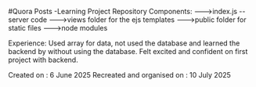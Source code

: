 #Quora Posts -Learning Project
Repository Components: 
--->index.js --server code 
--->views folder for the ejs templates 
--->public folder for static files 
--->node modules

Experience: Used array for data, not used the database and learned the backend by without using the database.
Felt excited and confident on first project with backend.

Created on : 6 June 2025 
Recreated and organised on : 10 July 2025
